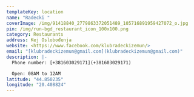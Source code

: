 ```yaml
---
templateKey: location
name: "Radecki "
coverImage: /img/91418840_2779863372051489_105716891959427072_o.jpg
pin: /img/run-bgd_restaurant_icon_100x100.png
category: Restaurants
address: Kej Oslobođenja
website: <https://www.facebook.com/klubradeckizemun/>
email: "[klubradeckizemun@gmail.com](klubradeckizemun@gmail.com)"
description: |-
  Phone number: [+381603029171](+381603029171)

  Open: 08AM to 12AM
latitude: "44.850235"
longitude: "20.408824"
---
```

